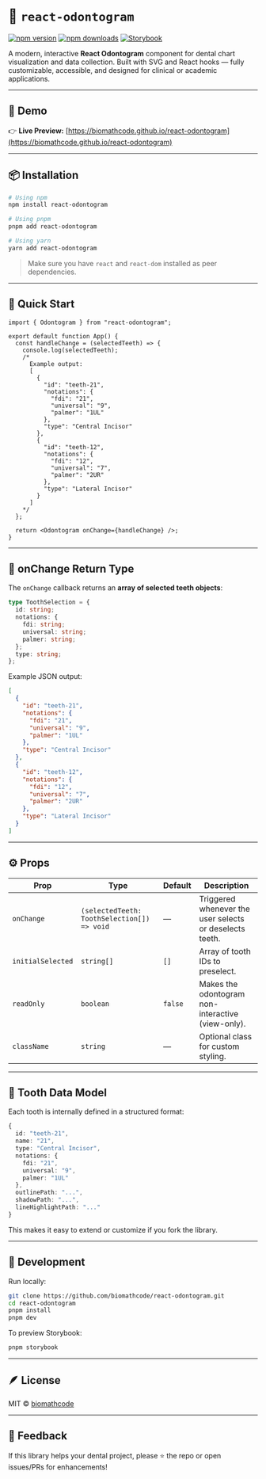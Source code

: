 

# 🦷 `react-odontogram`

[![npm version](https://img.shields.io/npm/v/react-odontogram?color=blue\&label=npm)](https://www.npmjs.com/package/react-odontogram)
[![npm downloads](https://img.shields.io/npm/dm/react-odontogram?color=green\&label=downloads)](https://www.npmjs.com/package/react-odontogram)
[![Storybook](https://img.shields.io/badge/Storybook-Demo-orange)](https://biomathcode.github.io/react-odontogram)

A modern, interactive **React Odontogram** component for dental chart visualization and data collection.
Built with SVG and React hooks — fully customizable, accessible, and designed for clinical or academic applications.

---

## 🧩 Demo

👉 **Live Preview:** [https://biomathcode.github.io/react-odontogram](https://biomathcode.github.io/react-odontogram)

---

## 📦 Installation

```bash
# Using npm
npm install react-odontogram

# Using pnpm
pnpm add react-odontogram

# Using yarn
yarn add react-odontogram
```

> Make sure you have `react` and `react-dom` installed as peer dependencies.

---

## 🚀 Quick Start

```tsx
import { Odontogram } from "react-odontogram";

export default function App() {
  const handleChange = (selectedTeeth) => {
    console.log(selectedTeeth);
    /*
      Example output:
      [
        {
          "id": "teeth-21",
          "notations": {
            "fdi": "21",
            "universal": "9",
            "palmer": "1UL"
          },
          "type": "Central Incisor"
        },
        {
          "id": "teeth-12",
          "notations": {
            "fdi": "12",
            "universal": "7",
            "palmer": "2UR"
          },
          "type": "Lateral Incisor"
        }
      ]
    */
  };

  return <Odontogram onChange={handleChange} />;
}
```

---

## 🧠 onChange Return Type

The `onChange` callback returns an **array of selected teeth objects**:

```ts
type ToothSelection = {
  id: string;
  notations: {
    fdi: string;
    universal: string;
    palmer: string;
  };
  type: string;
};
```

Example JSON output:

```json
[
  {
    "id": "teeth-21",
    "notations": {
      "fdi": "21",
      "universal": "9",
      "palmer": "1UL"
    },
    "type": "Central Incisor"
  },
  {
    "id": "teeth-12",
    "notations": {
      "fdi": "12",
      "universal": "7",
      "palmer": "2UR"
    },
    "type": "Lateral Incisor"
  }
]
```

---

## ⚙️ Props

| Prop              | Type                                        | Default | Description                                             |
| ----------------- | ------------------------------------------- | ------- | ------------------------------------------------------- |
| `onChange`        | `(selectedTeeth: ToothSelection[]) => void` | —       | Triggered whenever the user selects or deselects teeth. |
| `initialSelected` | `string[]`                                  | `[]`    | Array of tooth IDs to preselect.                        |
| `readOnly`        | `boolean`                                   | `false` | Makes the odontogram non-interactive (view-only).       |
| `className`       | `string`                                    | —       | Optional class for custom styling.                      |

---

## 🦷 Tooth Data Model

Each tooth is internally defined in a structured format:

```ts
{
  id: "teeth-21",
  name: "21",
  type: "Central Incisor",
  notations: {
    fdi: "21",
    universal: "9",
    palmer: "1UL"
  },
  outlinePath: "...",
  shadowPath: "...",
  lineHighlightPath: "..."
}
```

This makes it easy to extend or customize if you fork the library.

---

## 🧪 Development

Run locally:

```bash
git clone https://github.com/biomathcode/react-odontogram.git
cd react-odontogram
pnpm install
pnpm dev
```

To preview Storybook:

```bash
pnpm storybook
```

---

## 🪶 License

MIT © [biomathcode](https://github.com/biomathcode)

---

## 💬 Feedback

If this library helps your dental project, please ⭐ the repo or open issues/PRs for enhancements!


